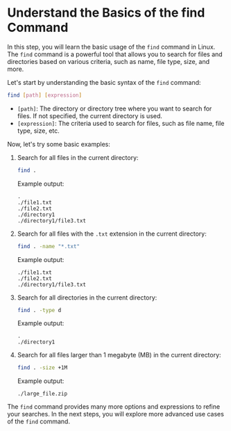 # Understand the Basics of the find Command

In this step, you will learn the basic usage of the `find` command in Linux. The `find` command is a powerful tool that allows you to search for files and directories based on various criteria, such as name, file type, size, and more.

Let's start by understanding the basic syntax of the `find` command:

```bash
find [path] [expression]
```

- `[path]`: The directory or directory tree where you want to search for files. If not specified, the current directory is used.
- `[expression]`: The criteria used to search for files, such as file name, file type, size, etc.

Now, let's try some basic examples:

1. Search for all files in the current directory:

   ```bash
   find .
   ```

   Example output:

   ```
   .
   ./file1.txt
   ./file2.txt
   ./directory1
   ./directory1/file3.txt
   ```

2. Search for all files with the `.txt` extension in the current directory:

   ```bash
   find . -name "*.txt"
   ```

   Example output:

   ```
   ./file1.txt
   ./file2.txt
   ./directory1/file3.txt
   ```

3. Search for all directories in the current directory:

   ```bash
   find . -type d
   ```

   Example output:

   ```
   .
   ./directory1
   ```

4. Search for all files larger than 1 megabyte (MB) in the current directory:

   ```bash
   find . -size +1M
   ```

   Example output:

   ```
   ./large_file.zip
   ```

The `find` command provides many more options and expressions to refine your searches. In the next steps, you will explore more advanced use cases of the `find` command.
